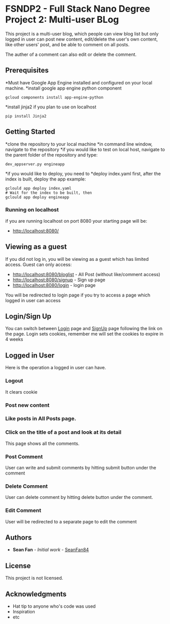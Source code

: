 # FSNDP2 - Full Stack Nano Degree Project 2: Multi-user BLog

This project is a multi-user blog, which people can view blog list but only logged in user can post new content, edit/delete the user's own content, like other users' post, and be able to comment on all posts.

The auther of a comment can also edit or delete the comment.
## Prerequisites
*Must have Google App Engine installed and configured on your local machine.
*install google app engine python component
```
gcloud components install app-engine-python
```
*install jinja2 if you plan to use on localhost
```
pip install Jinja2
```
## Getting Started
*clone the repository to your local machine
*in command line window, navigate to the repository
*if you would like to test on local host, navigate to the parent folder of the repository and type:
```
dev_appserver.py engineapp
```
*if you would like to deploy, you need to
*deploy index.yaml first, after the index is built, deploy the app
example:
```
gclould app deploy index.yaml
# Wait for the index to be built, then
gclould app deploy engineapp
```
### Running on localhost
if you are running localhost on port 8080
your starting page will be:

* [http://localhost:8080/](http://localhost:8080/)


## Viewing as a guest

If you did not log in, you will be viewing as a guest which has limited access.
Guest can only access:
* [http://localhost:8080/bloglist](http://localhost:8080/bloglist) - All Post (without like/comment access)
* [http://localhost:8080/signup](http://localhost:8080/signup) - Sign up page
* [http://localhost:8080/login](http://localhost:8080/login) - login page

You will be redirected to login page if you try to access a page which logged in user can access

## Login/Sign Up

You can switch between [Login](http://localhost:8080/login) page and [SignUp](http://localhost:8080/signup) page following the link on the page.
Login sets cookies, remember me will set the cookies to expire in 4 weeks
## Logged in User

Here is the operation a logged in user can have.
### Logout
It clears cookie
### Post new content

### Like posts in All Posts page.

### Click on the title of a post and look at its detail

This page shows all the comments.

### Post Comment

User can write and submit comments by hitting submit button under the comment

### Delete Comment

User can delete comment by hitting delete button under the comment.

### Edit Comment

User will be redirected to a separate page to edit the comment

## Authors

* **Sean Fan** - *Initial work* - [SeanFan84](https://github.com/seanfan84)

## License

This project is not licensed.

## Acknowledgments

* Hat tip to anyone who's code was used
* Inspiration
* etc
